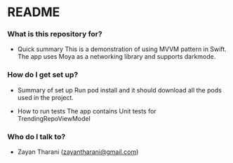 # README #

### What is this repository for? ###

* Quick summary
    This is a demonstration of using MVVM pattern in Swift. The app uses Moya as a networking library and supports darkmode. 

### How do I get set up? ###

* Summary of set up
    Run pod install and it should download all the pods used in the project.
    
* How to run tests
    The app contains Unit tests for TrendingRepoViewModel


### Who do I talk to? ###

* Zayan Tharani (zayantharani@gmail.com)
